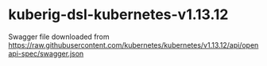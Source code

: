 # kuberig-dsl-kubernetes-v1.13.12

Swagger file downloaded from https://raw.githubusercontent.com/kubernetes/kubernetes/v1.13.12/api/openapi-spec/swagger.json
